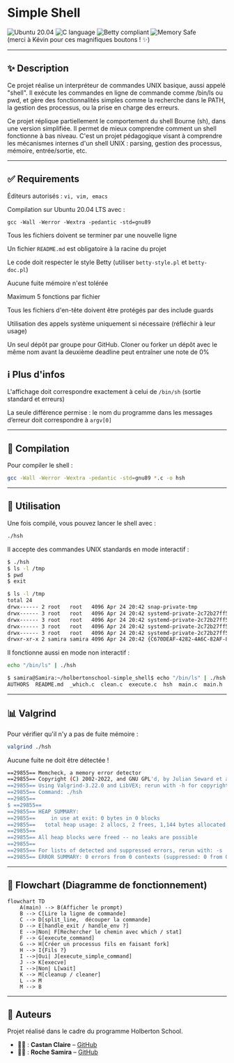 # Simple Shell
![Ubuntu 20.04](https://img.shields.io/badge/Ubuntu-20.04-orange)
![C language](https://img.shields.io/badge/Language-C-blue.svg)
![Betty compliant](https://img.shields.io/badge/Betty-style-green)
![Memory Safe](https://img.shields.io/badge/Memory%20Leaks-None-success)  
(merci à Kévin pour ces magnifiques boutons ! ✨)

---
## ✨ Description

Ce projet réalise un interpréteur de commandes UNIX basique, aussi appelé "shell". Il exécute les commandes en ligne de commande comme /bin/ls ou pwd, et gère des fonctionnalités simples comme la recherche dans le PATH, la gestion des processus, ou la prise en charge des erreurs.

Ce projet réplique partiellement le comportement du shell Bourne (sh), dans une version simplifiée. Il permet de mieux comprendre comment un shell fonctionne à bas niveau. C'est un projet pédagogique visant à comprendre les mécanismes internes d'un shell UNIX : parsing, gestion des processus, mémoire, entrée/sortie, etc.

---
## ✅ Requirements

Éditeurs autorisés : `vi, vim, emacs`

Compilation sur Ubuntu 20.04 LTS avec :

`gcc -Wall -Werror -Wextra -pedantic -std=gnu89`

Tous les fichiers doivent se terminer par une nouvelle ligne

Un fichier `README.md` est obligatoire à la racine du projet

Le code doit respecter le style Betty (utiliser `betty-style.pl` et `betty-doc.pl`)

Aucune fuite mémoire n'est tolérée

Maximum 5 fonctions par fichier

Tous les fichiers d'en-tête doivent être protégés par des include guards

Utilisation des appels système uniquement si nécessaire (réfléchir à leur usage)

Un seul dépôt par groupe pour GitHub. Cloner ou forker un dépôt avec le même nom avant la deuxième deadline peut entraîner une note de 0%

## ℹ️ Plus d'infos

L'affichage doit correspondre exactement à celui de `/bin/sh` (sortie standard et erreurs)

La seule différence permise : le nom du programme dans les messages d’erreur doit correspondre à `argv[0]`

---
## 🔧 Compilation

Pour compiler le shell :
```bash
gcc -Wall -Werror -Wextra -pedantic -std=gnu89 *.c -o hsh
```

---
## 🚀 Utilisation

Une fois compilé, vous pouvez lancer le shell avec :
```bash
./hsh
```
Il accepte des commandes UNIX standards en mode interactif :
```bash
$ ./hsh
$ ls -l /tmp
$ pwd
$ exit
```
```bash
$ ls -l /tmp
total 24
drwx------ 2 root   root   4096 Apr 24 20:42 snap-private-tmp
drwx------ 3 root   root   4096 Apr 24 20:42 systemd-private-2c72b27ff54a46a38e22cd144cdea8ed-systemd-logind.service-ChLY5B
drwx------ 3 root   root   4096 Apr 24 20:42 systemd-private-2c72b27ff54a46a38e22cd144cdea8ed-systemd-resolved.service-c8eKen
drwx------ 3 root   root   4096 Apr 24 20:42 systemd-private-2c72b27ff54a46a38e22cd144cdea8ed-systemd-timesyncd.service-8QDOQL
drwx------ 3 root   root   4096 Apr 24 20:42 systemd-private-2c72b27ff54a46a38e22cd144cdea8ed-wsl-pro.service-hIOEwM
drwxr-xr-x 2 samira samira 4096 Apr 24 20:42 {C670DEAF-4282-4A6C-82AF-8CFA590D2404}
```

Il fonctionne aussi en mode non interactif :
```bash
echo "/bin/ls" | ./hsh
```
```bash
$ samira@Samira:~/holbertonschool-simple_shell$ echo "/bin/ls" | ./hsh
AUTHORS  README.md  _which.c  clean.c  execute.c  hsh  main.c  main.h  split_line.c
```
---
## 📊 Valgrind

Pour vérifier qu'il n'y a pas de fuite mémoire :
```bash
valgrind ./hsh
```
Aucune fuite ne doit être détectée !
```bash
==29855== Memcheck, a memory error detector
==29855== Copyright (C) 2002-2022, and GNU GPL'd, by Julian Seward et al.
==29855== Using Valgrind-3.22.0 and LibVEX; rerun with -h for copyright info
==29855== Command: ./hsh
==29855==
$ ==29855==
==29855== HEAP SUMMARY:
==29855==     in use at exit: 0 bytes in 0 blocks
==29855==   total heap usage: 2 allocs, 2 frees, 1,144 bytes allocated
==29855==
==29855== All heap blocks were freed -- no leaks are possible
==29855==
==29855== For lists of detected and suppressed errors, rerun with: -s
==29855== ERROR SUMMARY: 0 errors from 0 contexts (suppressed: 0 from 0)
```
---
## 🔄 Flowchart (Diagramme de fonctionnement)

```mermaid
flowchart TD
    A(main) --> B(Afficher le prompt)
    B --> C[Lire la ligne de commande]
    C --> D[split_line,  découper la commande]
    D --> E[handle_exit / handle_env ?]
    E -->|Non| F[Rechercher le chemin avec which / stat]
    F --> G[execute_command]
    G --> H[Créer un processus fils en faisant fork]
    H --> I{Fils ?}
    I -->|Oui| J[execute_simple_command]
    J --> K[execve]
    I -->|Non| L[wait]
    K --> M[cleanup / cleaner]
    L --> M
    M --> B
```

---
## 👥 Auteurs

Projet réalisé dans le cadre du programme Holberton School.

- 👨‍💻 : **Castan Claire** – [GitHub](https://github.com/Helvlaska)
- 👨‍💻 : **Roche Samira** – [GitHub](https://github.com/StrawberSam)

